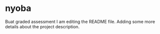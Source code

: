 # nyoba
Buat graded assessment 
I am editing the README file. Adding some more details about the project description.
